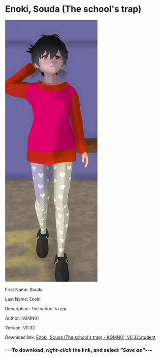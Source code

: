 # Enoki, Souda (The school's trap)

<img src = "https://raw.githubusercontent.com/Arbiter1223/Daigaku-Gurashi-Custom-Students/master/Students/Files/Enoki%2C%20Souda%20(The%20school's%20trap).png">

First Name: Souda

Last Name: Enoki

Description: The school's trap

Author: KGMN01

Version: V0.32

Download link: <a href="https://raw.githubusercontent.com/Arbiter1223/Daigaku-Gurashi-Custom-Students/master/Students/Files/Enoki%2C%20Souda%20(The%20school's%20trap)%20-%20KGMN01%2C%20V0.32.student">Enoki, Souda (The school's trap) - KGMN01, V0.32.student</a>

### ---**To download, _right-click_ the link, and select _"Save as"_**---
